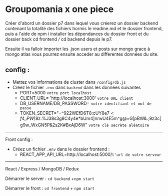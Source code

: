 #   Groupomania x one piece 

Créer d'abord un dossier p7 dans lequel vous créerez un dossier backend contenant la totalité des fichiers hormis le readme.md et le dossier frontend, puis a l'aide de npm i installer les dépendances du dossier front et du dossier back cd frontend / cd backend depuis le p7.

Ensuite il va falloir importer les .json users et posts sur mongo grace à mongo atlas vous pourrez ensuite acceder au differentes données du site.


## config :

-   Mettez vos informations de cluster dans  `/config/db.js`
-   Créez le fichier  `.env`  dans  `backend`  dans les données suivantes
    -   PORT=5000  `votre port localhost`
    -   CLIENT_URL= 'http://localhost:3000' `votre URL client`
    -   DB_USERNAME/DB_PASSWORD= `votre identifiant et mot de passe`
    - TOKEN_SECRET="=^922WEfD6T8:cUY8e$7<f4,_!PW$]8z.%J38s3g8C4y4e*bUm4]nrwU4E5m^g@=G|pBW&.;9z3c[g9w_WxGN5P&2s2K#BxAjD6W"  `votre clé secrète aléatoire`

----------

Front config :

-   Créez un fichier  `.env`  dans le dossier frontend :
    -   REACT_APP_API_URL=http://localhost:5000/`l'url de votre serveur`

-------

React / Express / MongoDB / Redux

Démarrer le server :  `cd backend` +`npm start`

Démarrer le front :  `cd frontend`  +  `npm start`
